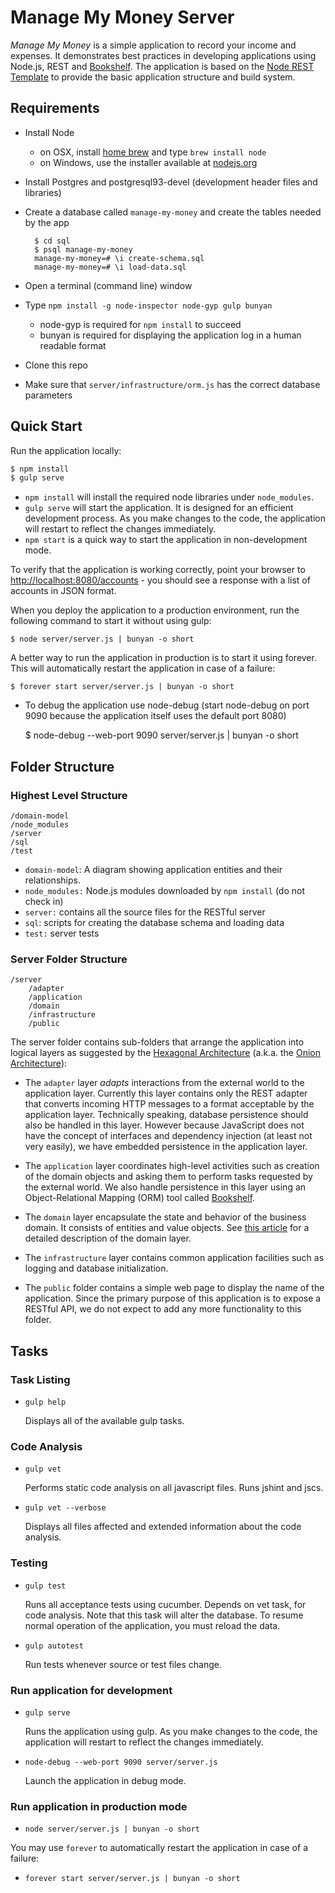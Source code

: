 # Manage My Money Server
 *Manage My Money* is a simple application to record your income and expenses. It demonstrates best practices in developing applications using Node.js, REST and [Bookshelf](http://bookshelfjs.org/). The application is based on the [Node REST Template](https://github.com/archfirst/node-rest-template) to provide the basic application structure and build system.

## Requirements

- Install Node
    - on OSX, install [home brew](http://brew.sh/) and type `brew install node`
    - on Windows, use the installer available at [nodejs.org](http://nodejs.org/)

- Install Postgres and postgresql93-devel (development header files and libraries)

- Create a database called `manage-my-money` and create the tables needed by the app

        $ cd sql
        $ psql manage-my-money
        manage-my-money=# \i create-schema.sql
        manage-my-money=# \i load-data.sql

- Open a terminal (command line) window

- Type `npm install -g node-inspector node-gyp gulp bunyan`
    - node-gyp is required for `npm install` to succeed
    - bunyan is required for displaying the application log in a human readable format

- Clone this repo

- Make sure that `server/infrastructure/orm.js` has the correct database parameters

## Quick Start
Run the application locally:
```bash
$ npm install
$ gulp serve
```
- `npm install` will install the required node libraries under `node_modules`.
- `gulp serve` will start the application. It is designed for an efficient development process. As you make changes to the code, the application will restart to reflect the changes immediately.
- `npm start` is a quick way to start the application in non-development mode.

To verify that the application is working correctly, point your browser to [http://localhost:8080/accounts](http://localhost:8080/accounts) - you should see a response with a list of accounts in JSON format.

When you deploy the application to a production environment, run the following command to start it without using gulp:

    $ node server/server.js | bunyan -o short

A better way to run the application in production is to start it using forever. This will automatically restart the application in case of a failure:

    $ forever start server/server.js | bunyan -o short

- To debug the application use node-debug (start node-debug on port 9090 because the application itself uses the default port 8080)

    $ node-debug --web-port 9090 server/server.js | bunyan -o short

## Folder Structure

### Highest Level Structure

```
/domain-model
/node_modules
/server
/sql
/test
```

- `domain-model`: A diagram showing application entities and their relationships.
- `node_modules:` Node.js modules downloaded by `npm install` (do not check in)
- `server:` contains all the source files for the RESTful server
- `sql`: scripts for creating the database schema and loading data
- `test:` server tests

### Server Folder Structure

```
/server
    /adapter
    /application
    /domain
    /infrastructure
    /public
```

The server folder contains sub-folders that arrange the application into logical layers as suggested by the [Hexagonal Architecture](http://alistair.cockburn.us/Hexagonal+architecture) (a.k.a. the [Onion Architecture](http://jeffreypalermo.com/blog/the-onion-architecture-part-1/)):

- The `adapter` layer *adapts* interactions from the external world to the application layer. Currently this layer contains only the REST adapter that converts incoming HTTP messages to a format acceptable by the application layer. Technically speaking, database persistence should also be handled in this layer. However because JavaScript does not have the concept of interfaces and dependency injection (at least not very easily), we have embedded persistence in the application layer.

- The `application` layer coordinates high-level activities such as creation of the domain objects and asking them to perform tasks requested by the external world. We also handle persistence in this layer using an Object-Relational Mapping (ORM) tool called [Bookshelf](http://bookshelfjs.org/).

- The `domain` layer encapsulate the state and behavior of the business domain. It consists of entities and value objects. See [this article](https://archfirst.org/domain-driven-design/) for a detailed description of the domain layer.

- The `infrastructure` layer contains common application facilities such as logging and database initialization.

- The `public` folder contains a simple web page to display the name of the application. Since the primary purpose of this application is to expose a RESTful API, we do not expect to add any more functionality to this folder.

## Tasks

### Task Listing

- `gulp help`

    Displays all of the available gulp tasks.

### Code Analysis

- `gulp vet`

    Performs static code analysis on all javascript files. Runs jshint and jscs.

- `gulp vet --verbose`

    Displays all files affected and extended information about the code analysis.

### Testing

- `gulp test`

    Runs all acceptance tests using cucumber. Depends on vet task, for code analysis. Note that this task will alter the database. To resume normal operation of the application, you must reload the data.

- `gulp autotest`

    Run tests whenever source or test files change.

### Run application for development

- `gulp serve`

    Runs the application using gulp. As you make changes to the code, the application will restart to reflect the changes immediately.

- `node-debug --web-port 9090 server/server.js`

   Launch the application in debug mode.

### Run application in production mode

- `node server/server.js | bunyan -o short`

You may use `forever` to automatically restart the application in case of a failure:

- `forever start server/server.js | bunyan -o short`